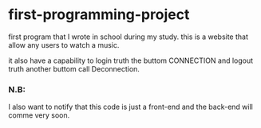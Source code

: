 # first-programming-project
first program  that  I wrote in school during my study.
this is a  website that allow  any users to watch a  music. 
<p>it also have a capability to login truth the buttom CONNECTION  and  logout  truth  another buttom call Deconnection.</p>
<p><h3>N.B:</h3>I also want to notify that this code is just a front-end  and the back-end will comme very soon.</p>
